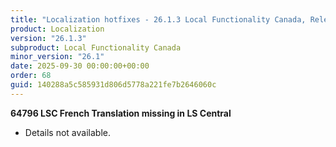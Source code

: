 ```yaml
---
title: "Localization hotfixes - 26.1.3 Local Functionality Canada, Release date September 30, 2025 - Hotfixes"
product: Localization
version: "26.1.3"
subproduct: Local Functionality Canada
minor_version: "26.1"
date: 2025-09-30 00:00:00+00:00
order: 68
guid: 140288a5c585931d806d5778a221fe7b2646060c
---
```


<strong>64796 LSC French Translation missing in LS Central</strong>
<ul><li>Details not available.</li></ul>
